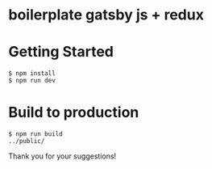 # boilerplate gatsby js + redux

# Getting Started
```
$ npm install
$ npm run dev  
```

# Build to production

```
$ npm run build
../public/
```

Thank you for your suggestions!
